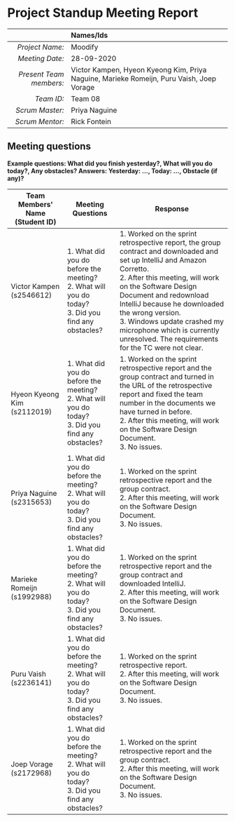 # Project Standup Meeting Report

| | **Names/Ids** |
|-------------------------:|:---------------|
| *Project Name:* | Moodify |
| *Meeting Date:* | 28-09-2020 |
| *Present Team members:* | Victor Kampen, Hyeon Kyeong Kim, Priya Naguine, Marieke Romeijn, Puru Vaish, Joep Vorage |
| *Team ID:* | Team 08 |
| *Scrum Master:* | Priya Naguine |
| *Scrum Mentor:* | Rick Fontein |

## Meeting questions

**Example questions: What did you finish yesterday?, What will you do today?, Any obstacles? Answers: Yesterday: ..., Today: ..., Obstacle (if any)?**

| **Team Members' Name (Student ID)** | **Meeting Questions** | **Response** |
|-------------------------------------|-----------------------|---------------|
| Victor Kampen (s2546612) | 1. What did you do before the meeting? <br> 2. What will you do today? <br> 3. Did you find any obstacles? | 1. Worked on the sprint retrospective report, the group contract and downloaded and set up IntelliJ and Amazon Corretto. <br> 2. After this meeting, will work on the Software Design Document and redownload IntelliJ because he downloaded the wrong version. <br> 3. Windows update crashed my microphone which is currently unresolved. The requirements for the TC were not clear. |
| Hyeon Kyeong Kim (s2112019) | 1. What did you do before the meeting? <br> 2. What will you do today? <br> 3. Did you find any obstacles?| 1. Worked on the sprint retrospective report and the group contract and turned in the URL of the retrospective report and fixed the team number in the documents we have turned in before. <br> 2. After this meeting, will work on the Software Design Document. <br> 3. No issues. |
| Priya Naguine (s2315653) | 1. What did you do before the meeting? <br> 2. What will you do today? <br> 3. Did you find any obstacles?| 1. Worked on the sprint retrospective report and the group contract. <br> 2. After this meeting, will work on the Software Design Document. <br> 3. No issues. |
| Marieke Romeijn (s1992988) | 1. What did you do before the meeting? <br> 2. What will you do today? <br> 3. Did you find any obstacles?| 1. Worked on the sprint retrospective report and the group contract and downloaded IntelliJ. <br> 2. After this meeting, will work on the Software Design Document. <br> 3. No issues. |
| Puru Vaish (s2236141) | 1. What did you do before the meeting? <br> 2. What will you do today? <br> 3. Did you find any obstacles?| 1. Worked on the sprint retrospective report. <br> 2. After this meeting, will work on the Software Design Document. <br> 3. No issues. |
| Joep Vorage (s2172968) | 1. What did you do before the meeting? <br> 2. What will you do today? <br> 3. Did you find any obstacles?| 1. Worked on the sprint retrospective report and the group contract. <br> 2. After this meeting, will work on the Software Design Document. <br> 3. No issues. |
